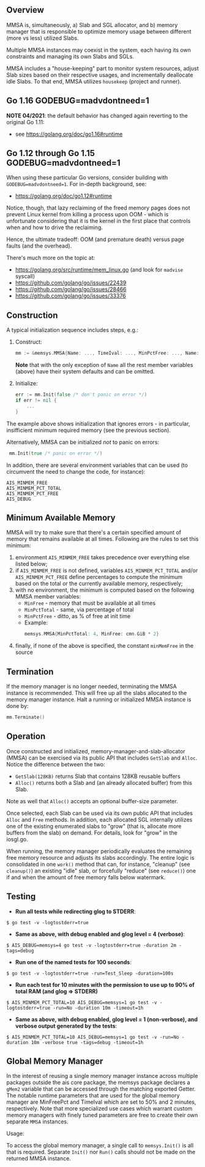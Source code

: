 ## Overview

MMSA is, simultaneously, a) Slab and SGL allocator, and b) memory manager
that is responsible to optimize memory usage between different (more vs less) utilized
Slabs.

Multiple MMSA instances may coexist in the system, each having its own
constraints and managing its own Slabs and SGLs.

MMSA includes a "house-keeping" part to monitor system resources,
adjust Slab sizes based on their respective usages, and incrementally
deallocate idle Slabs. To that end, MMSA utilizes `housekeep` (project and runner).

## Go 1.16 GODEBUG=madvdontneed=1

**NOTE 04/2021**: the default behavior has changed again reverting to the original Go 1.11:

* see https://golang.org/doc/go1.16#runtime

## Go 1.12 through Go 1.15 GODEBUG=madvdontneed=1

When using these particular Go versions, consider building with `GODEBUG=madvdontneed=1`.
For in-depth background, see:

* https://golang.org/doc/go1.12#runtime

Notice, though, that lazy reclaiming of the freed memory pages does not prevent Linux kernel
from killing a process upon OOM - which is unfortunate considering that it is the kernel
in the first place that controls when and how to drive the reclaiming.

Hence, the ultimate tradeoff: OOM (and premature death) versus page faults (and the overhead).

There's much more on the topic at:

* https://golang.org/src/runtime/mem_linux.go (and look for `madvise` syscall)
* https://github.com/golang/go/issues/22439
* https://github.com/golang/go/issues/28466
* https://github.com/golang/go/issues/33376


## Construction

A typical initialization sequence includes steps, e.g.:

1. Construct:

    ```go
    mm := &memsys.MMSA{Name: ..., TimeIval: ..., MinPctFree: ..., Name: ...}
    ```

    **Note** that with the only exception of `Name` all the rest member variables (above) have their system defaults and can be omitted.

2. Initialize:

    ```go
    err := mm.Init(false /* don't panic on error */)
    if err != nil {
        ...
    }
    ```

The example above shows initialization that ignores errors - in particular, insifficient minimum required memory (see the previous section).

Alternatively, MMSA can be initialized *not* to panic on errors:

```go
 mm.Init(true /* panic on error */)
```

In addition, there are several environment variables that can be used
(to circumvent the need to change the code, for instance):

```
AIS_MINMEM_FREE
AIS_MINMEM_PCT_TOTAL
AIS_MINMEM_PCT_FREE
AIS_DEBUG
```

## Minimum Available Memory

MMSA will try to make sure that there's a certain specified amount of memory that remains available at all times.
Following are the rules to set this minimum:

1. environment `AIS_MINMEM_FREE` takes precedence over everything else listed below;
2. if `AIS_MINMEM_FREE` is not defined, variables `AIS_MINMEM_PCT_TOTAL` and/or
 `AIS_MINMEM_PCT_FREE` define percentages to compute the minimum based on the total
  or the currently available memory, respectively;
3. with no environment, the minimum is computed based on the following MMSA member variables:
    * `MinFree`     - memory that must be available at all times
    * `MinPctTotal` - same, via percentage of total
    * `MinPctFree`  - ditto, as % of free at init time
    * Example:
        ```go
        memsys.MMSA{MinPctTotal: 4, MinFree: cmn.GiB * 2}
        ```
4. finally, if none of the above is specified, the constant `minMemFree` in the source

## Termination

If the memory manager is no longer needed, terminating the MMSA instance is recommended.
This will free up all the slabs allocated to the memory manager instance.
Halt a running or initialized MMSA instance is done by:

```go
mm.Terminate()
```

## Operation

Once constructed and initialized, memory-manager-and-slab-allocator (MMSA) can be exercised via its public API that includes
`GetSlab` and `Alloc`. Notice the difference between the two:
* `GetSlab(128KB)` returns Slab that contains 128KB reusable buffers
* `Alloc()` returns both a Slab and (an already allocated buffer) from this Slab.

Note as well that `Alloc()` accepts an optional buffer-size parameter.

Once selected, each Slab can be used via its own public API that
includes `Alloc` and `Free` methods. In addition, each allocated SGL internally
utilizes one of the existing enumerated slabs to "grow" (that is, allocate more
buffers from the slab) on demand. For details, look for "grow" in the iosgl.go.

When running, the memory manager periodically evaluates
the remaining free memory resource and adjusts its slabs accordingly.
The entire logic is consolidated in one `work()` method that can, for instance,
"cleanup" (see `cleanup()`) an existing "idle" slab,
or forcefully "reduce" (see `reduce()`) one if and when the amount of free
memory falls below watermark.

## Testing

* **Run all tests while redirecting glog to STDERR**:

```console
$ go test -v -logtostderr=true
```

* **Same as above, with debug enabled and glog level = 4 (verbose)**:

```console
$ AIS_DEBUG=memsys=4 go test -v -logtostderr=true -duration 2m -tags=debug
```

* **Run one of the named tests for 100 seconds**:

```console
$ go test -v -logtostderr=true -run=Test_Sleep -duration=100s
```

* **Run each test for 10 minutes with the permission to use up to 90% of total RAM (and glog => STDERR)**

```console
$ AIS_MINMEM_PCT_TOTAL=10 AIS_DEBUG=memsys=1 go test -v -logtostderr=true -run=No -duration 10m -timeout=1h
```

* **Same as above, with debug enabled, glog level = 1 (non-verbose), and verbose output generated by the tests**:

```console
$ AIS_MINMEM_PCT_TOTAL=10 AIS_DEBUG=memsys=1 go test -v -run=No -duration 10m -verbose true -tags=debug -timeout=1h
```

## Global Memory Manager

In the interest of reusing a single memory manager instance across multiple packages outside the ais core package, the memsys package declares a `gMem2` variable that can be accessed through the matching exported Getter.
The notable runtime parameters that are used for the global memory manager are MinFreePct and TimeIval which are set to 50% and 2 minutes, respectively.
Note that more specialized use cases which warrant custom memory managers with finely tuned parameters are free to create their own separate `MMSA` instances.

Usage:

To access the global memory manager, a single call to `memsys.Init()` is all that is required. Separate `Init()` nor `Run()` calls should not be made on the returned MMSA instance.
